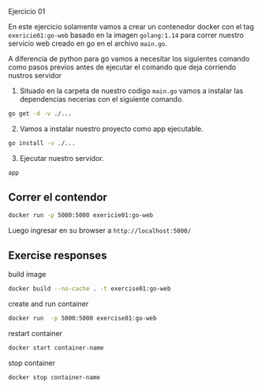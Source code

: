 Ejercicio 01

En este ejercicio solamente vamos a crear un contenedor docker con el tag `exericie01:go-web` basado en la imagen `golang:1.14` para correr nuestro servicio web creado en go en el archivo `main.go`.

A diferencia de python para go vamos a necesitar los siguientes comando como pasos previos antes de ejecutar el comando que deja corriendo nustros servidor

1. Situado en la carpeta de nuestro codigo `main.go` vamos a instalar las dependencias necerias con el siguiente comando.

```sh
go get -d -v ./...
```
2. Vamos a instalar nuestro proyecto como app ejecutable.

```sh
go install -v ./...
```

3. Ejecutar nuestro servidor.
```sh
app
```

## Correr el contendor

```sh
docker run -p 5000:5000 exericie01:go-web
```

Luego ingresar en su browser a `http://localhost:5000/`




## Exercise responses 

build image
```sh
docker build --no-cache . -t exercise01:go-web
```
create and run container
```sh
docker run  -p 5000:5000 exercise01:go-web 
```

restart container
```sh
docker start container-name
```

stop container
```sh
docker stop container-name
```



